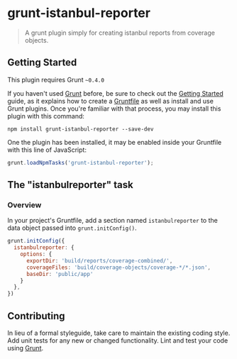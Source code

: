 # grunt-istanbul-reporter

> A grunt plugin simply for creating istanbul reports from coverage objects.

## Getting Started
This plugin requires Grunt `~0.4.0`

If you haven't used [Grunt](http://gruntjs.com/) before, be sure to check out the [Getting Started](http://gruntjs.com/getting-started) guide, as it explains how to create a [Gruntfile](http://gruntjs.com/sample-gruntfile) as well as install and use Grunt plugins. Once you're familiar with that process, you may install this plugin with this command:

```shell
npm install grunt-istanbul-reporter --save-dev
```

One the plugin has been installed, it may be enabled inside your Gruntfile with this line of JavaScript:

```js
grunt.loadNpmTasks('grunt-istanbul-reporter');
```

## The "istanbulreporter" task

### Overview
In your project's Gruntfile, add a section named `istanbulreporter` to the data object passed into `grunt.initConfig()`.

```js
grunt.initConfig({
  istanbulreporter: {
    options: {
      exportDir: 'build/reports/coverage-combined/',
      coverageFiles: 'build/coverage-objects/coverage-*/*.json',
      baseDir: 'public/app'
    }
  },
})
```

## Contributing
In lieu of a formal styleguide, take care to maintain the existing coding style. Add unit tests for any new or changed functionality. Lint and test your code using [Grunt](http://gruntjs.com/).

